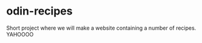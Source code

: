 # odin-recipes

Short project where we will make a website containing a number of recipes. YAHOOOO

